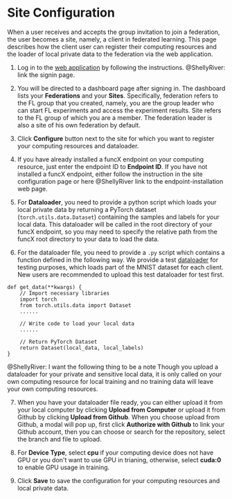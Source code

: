 # Site Configuration

When a user receives and accepts the group invitation to join a federation, the user becomes a site, namely, a client in federated learning. This page describes how the client user can register their computing resources and the loader of local private data to the federation via the web application.

1. Log in to the [web application](https://appflx.link) by following the instructions. @ShellyRiver: link the signin page.

2. You will be directed to a dashboard page after signing in. The dashboard lists your **Federations** and your **Sites**. Specifically, federation refers to the FL group that you created, namely, you are the group leader who can start FL experiments and access the experiment results. Site refers to the FL group of which you are a member. The federation leader is also a site of his own federation by default.

3. Click **Configure** button next to the site for which you want to register your computing resources and dataloader.

4. If you have already installed a funcX endpoint on your computing resource, just enter the endpoint ID to **Endpoint ID**. If you have not installed a funcX endpoint, either follow the instruction in the site configuration page or here @ShellyRiver link to the endpoint-installation web page.

5. For **Dataloader**, you need to provide a python script which loads your local private data by returning a PyTorch dataset (`torch.utils.data.Dataset`) containing the samples and labels for your local data. This dataloader will be called in the root directory of your funcX endpoint, so you may need to specify the relative path from the funcX root directory to your data to load the data.

6. For the dataloader file, you need to provide a `.py` script which contains a function defined in the following way. We provide a test [dataloader](mnist_dataloader.py) for testing purposes, which loads part of the MNIST dataset for each client. New users are recommended to upload this test dataloader for test first.
``` 
def get_data(**kwargs) {
    // Import necessary libraries
    import torch
    from torch.utils.data import Dataset
    ......

    // Write code to load your local data
    ......

    // Return PyTorch Dataset
    return Dataset(local_data, local_labels)
}
```

@ShellyRiver: I want the following thing to be a note
Though you upload a dataloader for your private and sensitive local data, it is only called on your own computing resource for local training and no training data will leave your own computing resources. 

7. When you have your dataloader file ready, you can either upload it from your local computer by clicking **Upload from Computer** or upload it from Github by clicking **Upload from Github**. When you choose upload from Github, a modal will pop up, first click **Authorize with Github** to link your Github account, then you can choose or search for the repository, select the branch and file to upload.

8. For **Device Type**, select **cpu** if your computing device does not have GPU or you don't want to use GPU in trianing, otherwise, select **cuda:0** to enable GPU usage in training.

9. Click **Save** to save the configuration for your computing resources and local private data. 



